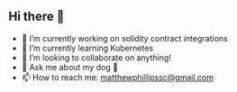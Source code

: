 ## Hi there 👋

<!--
**MatthewP02/MatthewP02** is a ✨ _special_ ✨ repository because its `README.md` (this file) appears on your GitHub profile.
-->
- 🔭 I’m currently working on solidity contract integrations
- 🌱 I’m currently learning Kubernetes
- 👯 I’m looking to collaborate on anything!
- 💬 Ask me about my dog 🐶
- 📫 How to reach me: matthewphillipssc@gmail.com
